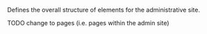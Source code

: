 Defines the overall structure of elements for the administrative site.

TODO change to pages (i.e. pages within the admin site) 
